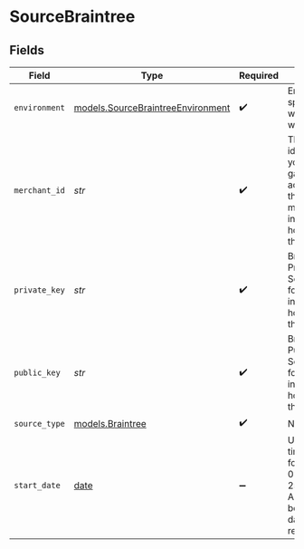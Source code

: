 # SourceBraintree


## Fields

| Field                                                                                                                                                                                    | Type                                                                                                                                                                                     | Required                                                                                                                                                                                 | Description                                                                                                                                                                              | Example                                                                                                                                                                                  |
| ---------------------------------------------------------------------------------------------------------------------------------------------------------------------------------------- | ---------------------------------------------------------------------------------------------------------------------------------------------------------------------------------------- | ---------------------------------------------------------------------------------------------------------------------------------------------------------------------------------------- | ---------------------------------------------------------------------------------------------------------------------------------------------------------------------------------------- | ---------------------------------------------------------------------------------------------------------------------------------------------------------------------------------------- |
| `environment`                                                                                                                                                                            | [models.SourceBraintreeEnvironment](../models/sourcebraintreeenvironment.md)                                                                                                             | :heavy_check_mark:                                                                                                                                                                       | Environment specifies where the data will come from.                                                                                                                                     | sandbox                                                                                                                                                                                  |
| `merchant_id`                                                                                                                                                                            | *str*                                                                                                                                                                                    | :heavy_check_mark:                                                                                                                                                                       | The unique identifier for your entire gateway account. See the <a href="https://docs.airbyte.com/integrations/sources/braintree">docs</a> for more information on how to obtain this ID. |                                                                                                                                                                                          |
| `private_key`                                                                                                                                                                            | *str*                                                                                                                                                                                    | :heavy_check_mark:                                                                                                                                                                       | Braintree Private Key. See the <a href="https://docs.airbyte.com/integrations/sources/braintree">docs</a> for more information on how to obtain this key.                                |                                                                                                                                                                                          |
| `public_key`                                                                                                                                                                             | *str*                                                                                                                                                                                    | :heavy_check_mark:                                                                                                                                                                       | Braintree Public Key. See the <a href="https://docs.airbyte.com/integrations/sources/braintree">docs</a> for more information on how to obtain this key.                                 |                                                                                                                                                                                          |
| `source_type`                                                                                                                                                                            | [models.Braintree](../models/braintree.md)                                                                                                                                               | :heavy_check_mark:                                                                                                                                                                       | N/A                                                                                                                                                                                      |                                                                                                                                                                                          |
| `start_date`                                                                                                                                                                             | [date](https://docs.python.org/3/library/datetime.html#date-objects)                                                                                                                     | :heavy_minus_sign:                                                                                                                                                                       | UTC date and time in the format 2017-01-25T00:00:00Z. Any data before this date will not be replicated.                                                                                  | 2020                                                                                                                                                                                     |